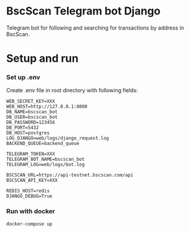 
# BscScan Telegram bot Django 

Telegram bot for following and searching for transactions by address in BscScan.

# Setup and run

### Set up .env
Create .env file in root directory with following fields:

```
WEB_SECRET_KEY=XXX
WEB_HOST=http://127.0.0.1:8000
DB_NAME=bscscan_bot
DB_USER=bscscan_bot
DB_PASSWORD=123456
DB_PORT=5432
DB_HOST=postgres
LOG_DJANGO=web/logs/django_request.log
BACKEND_QUEUE=backend_queue

TELEGRAM_TOKEN=XXX
TELEGRAM_BOT_NAME=bscscan_bot
TELEGRAM_LOG=web/logs/bot.log

BSCSCAN_URL=https://api-testnet.bscscan.com/api
BSCSCAN_API_KEY=XXX

REDIS_HOST=redis
DJANGO_DEBUG=True
```

### Run with docker
```
docker-compose up
```

